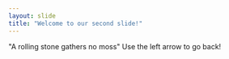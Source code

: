 ```yaml
---
layout: slide
title: "Welcome to our second slide!"
---
```

"A rolling stone gathers no moss"
Use the left arrow to go back!
